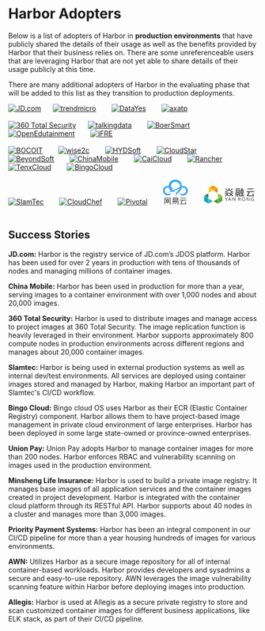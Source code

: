 # Harbor Adopters
Below is a list of adopters of Harbor in **production environments** that have
publicly shared the details of their usage as well as the benefits provided by
Harbor that their business relies on. There are some unreferenceable users that
are leveraging Harbor that are not yet able to share details of their usage
publicly at this time.

There are many additional adopters of Harbor in the evaluating phase that will
be added to this list as they transition to production deployments.

<a href="https://www.jd.com" border="0" target="_blank"><img alt="JD.com" src="docs/img/jd.png" height="50"></a>&nbsp; &nbsp; &nbsp;
<a href="https://www.trendmicro.com" border="0" target="_blank"><img alt="trendmicro" src="docs/img/trendmicro.png" height="50"></a>&nbsp; &nbsp; &nbsp; &nbsp;
<a href="https://www.datayes.com" border="0" target="_blank"><img alt="DataYes" src="docs/img/datayes.png" height="50"></a>&nbsp; &nbsp; &nbsp; &nbsp;
<a href="https://www.axatp.com" border="0" target="_blank"><img alt="axatp" src="docs/img/axatp.png" height="50"></a>&nbsp; &nbsp; &nbsp; &nbsp; <br/><br/>
<a href="https://www.360totalsecurity.com/en/" target="_blank" border="0"><img alt="360 Total Security" src="docs/img/360.png" height="50"></a>&nbsp; &nbsp; &nbsp;
<a href="https://www.talkingdata.com" border="0" target="_blank"><img alt="talkingdata" src="docs/img/talkingdata.png" height="40"></a>&nbsp; &nbsp; &nbsp; &nbsp;
<a href="http://www.boericasa.com/index.html" border="0" target="_blank"><img alt="BoerSmart" src="docs/img/boer.png" height="50"></a>&nbsp; &nbsp; &nbsp; &nbsp;
<a href="http://www.open.com.cn" border="0" target="_blank"><img alt="OpenEdutainment" src="docs/img/openedutainment.png" height="70"></a>&nbsp; &nbsp; &nbsp; &nbsp;
<a href="http://www.ifre.com.cn" border="0" target="_blank"><img alt="iFRE" src="docs/img/ifre.png" height="50"></a>&nbsp; &nbsp; &nbsp; &nbsp; <br/><br/>
<a href="http://www.boco.com.cn:8080/bocoit/" border="0" target="_blank"><img alt="BOCOIT" src="docs/img/bocoit.png" height="50"></a>&nbsp; &nbsp; &nbsp; &nbsp;
<a href="http://www.wise2c.com/" border="0" target="_blank"><img alt="wise2c" src="docs/img/wise2c.png" height="50"></a>&nbsp; &nbsp; &nbsp; &nbsp;
<a href="http://www.hydsoft.com/" border="0" target="_blank"><img alt="HYDSoft" src="docs/img/hydsoft.png" height="50"></a>&nbsp; &nbsp; &nbsp; &nbsp;
<a href="http://www.cloud-star.com.cn/" border="0" target="_blank"><img alt="CloudStar" src="docs/img/cloudstar.png" height="50"></a>&nbsp; &nbsp; &nbsp; &nbsp;
<a href="http://www.beyondsoft.com/" border="0" target="_blank"><img alt="BeyondSoft" src="docs/img/beyondsoft.png" height="50"></a>&nbsp; &nbsp; &nbsp; &nbsp;
<a href="http://www.chinamobileltd.com/" border="0" target="_blank"><img alt="ChinaMobile" src="docs/img/china-mobile.png" height="50"></a>&nbsp; &nbsp; &nbsp; &nbsp;
<a href="https://www.caicloud.io" target="_blank" border="0"><img alt="CaiCloud" src="docs/img/caicloud.png" height="50"></a>&nbsp; &nbsp; &nbsp; &nbsp;
<a href="https://rancher.com/" target="_blank" border="0"><img alt="Rancher" src="docs/img/rancher.png" height="50"></a>&nbsp; &nbsp; &nbsp; &nbsp;
<a href="https://www.tenxcloud.com/" target="_blank" border="0"><img alt="TenxCloud" src="docs/img/tenxcloud.png" height="70"></a>&nbsp; &nbsp; &nbsp; &nbsp;
<a href="http://www.bingocc.com/" target="_blank" border="0"><img alt="BingoCloud" src="docs/img/bingocloud.png" height="50"></a>&nbsp; &nbsp; &nbsp; &nbsp;
<br/><br/>
<a href="http://www.slamtec.com" target="_blank" border="0"><img alt="SlamTec" src="docs/img/slamtec.png" height="50"></a>&nbsp; &nbsp; &nbsp; &nbsp;
<a href="http://www.cloudchef.io/" target="_blank" border="0"><img alt="CloudChef" src="docs/img/cloudchef.png" height="50"></a>&nbsp; &nbsp; &nbsp; &nbsp;
<a href="https://pivotal.io/" target="_blank" border="0"><img alt="Pivotal" src="docs/img/pivotal.png" height="40"></a>&nbsp; &nbsp; &nbsp; &nbsp;
<a href="https://www.163yun.com" target="_blank" border="0"><img alt="Netease Cloud" src="docs/img/wangyi.png" height="50"></a>&nbsp; &nbsp; &nbsp; &nbsp;
<a href="http://www.yanrongyun.com" target="_blank" border="0"><img alt="Yanrongyun" src="docs/img/Yanrong.jpg" height="40"></a>&nbsp; &nbsp; &nbsp; &nbsp;

## Success Stories
**JD.com:** Harbor is the registry service of JD.com’s JDOS
platform. Harbor has been used for over 2 years in production with tens of
thousands of nodes and managing millions of container images.

**China Mobile:** Harbor has been used in production for more than a year,
serving images to a container environment with over 1,000 nodes and about 20,000 images.

**360 Total Security:** Harbor is used to distribute images and manage access
to project images at 360 Total Security. The image replication function is
heavily leveraged in their environment. Harbor supports approximately 800
compute nodes in production environments across different regions and manages
about 20,000 container images.

**Slamtec:** Harbor is being used in external production systems as well as
internal dev/test environments. All services are deployed using container
images stored and managed by Harbor, making Harbor an important part of
Slamtec's CI/CD workflow.

**Bingo Cloud:** Bingo cloud OS uses Harbor as their ECR (Elastic Container
Registry) component. Harbor allows them to have project-based image management
in private cloud environment of large enterprises. Harbor has been deployed in
some large state-owned or province-owned enterprises.

**Union Pay:** Union Pay adopts Harbor to manage container images for more than
200 nodes. Harbor enforces RBAC and vulnerability scanning on images used in
the production environment.

**Minsheng Life Insurance:** Harbor is used to build a private image registry.
It manages base images of all application services and the container images
created in project development. Harbor is integrated with the container cloud
platform through its RESTful API. Harbor supports about 40 nodes in a cluster
and manages more than 3,000 images.

**Priority Payment Systems:** Harbor has been an integral component in our
CI/CD pipeline for more than a year housing hundreds of images for various
environments.

**AWN:** Utilizes Harbor as a secure image repository for all of internal
container-based workloads. Harbor provides developers and sysadmins a secure
and easy-to-use repository. AWN leverages the image vulnerability scanning
feature within Harbor before deploying images into production.

**Allegis:** Harbor is used at Allegis as a secure private registry to store
and scan customized container images for different business applications, like
ELK stack, as part of their CI/CD pipeline.
